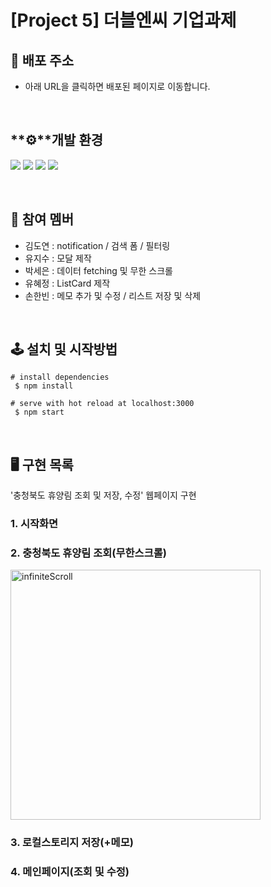 # [**Project 5**] 더블엔씨 기업과제

## 🔗 배포 주소

- 아래 URL을 클릭하면 배포된 페이지로 이동합니다.

<br>

## **⚙**개발 환경

<img src="https://img.shields.io/badge/react-61DAFB?style=for-the-badge&logo=react&logoColor=black"> <img src="https://img.shields.io/badge/javascript-F7DF1E?style=for-the-badge&logo=javascript&logoColor=black"> <img src="https://img.shields.io/badge/html-E34F26?style=for-the-badge&logo=html5&logoColor=white"> <img src="https://img.shields.io/badge/css-1572B6?style=for-the-badge&logo=css3&logoColor=white"></a>

<br>

## 👫 참여 멤버

- 김도연 : notification / 검색 폼 / 필터링
- 유지수 : 모달 제작
- 박세은 : 데이터 fetching 및 무한 스크롤
- 유혜정 : ListCard 제작
- 손한빈 : 메모 추가 및 수정 / 리스트 저장 및 삭제

<br>

## 🕹 설치 및 시작방법

```
# install dependencies
 $ npm install

# serve with hot reload at localhost:3000
 $ npm start
```

<br>

## 🖥️ 구현 목록

'충청북도 휴양림 조회 및 저장, 수정' 웹페이지 구현

### 1. 시작화면

### 2. 충청북도 휴양림 조회(무한스크롤)
<img src="https://user-images.githubusercontent.com/90097736/157158225-15b33807-d0fc-459f-8bd9-a653dbbbeeea.gif" height="400" alt="infiniteScroll">

### 3. 로컬스토리지 저장(+메모)

### 4. 메인페이지(조회 및 수정)
